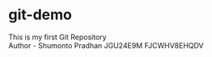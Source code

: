 # git-demo
This is my first Git Repository
<br>
Author - Shumonto Pradhan    JGU24E9M FJCWHV8EHQDV  

<!--git add . ----adds everything-->